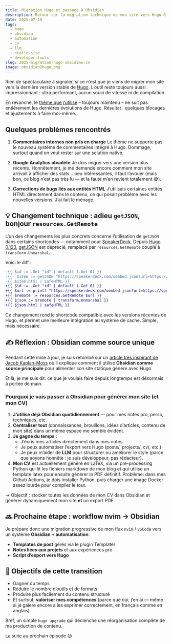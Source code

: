 ```yaml
---
title: Migration Hugo et passage à Obsidian
description: Retour sur la migration technique de mon site vers Hugo 0.148.1, l’abandon de getJSON, et une réflexion sur Obsidian comme source unique pour le contenu et le CV.
date: 2025-07-10
tags:
  - hugo
  - obsidian
  - automation
  - cv
  - llm
  - static-site
  - developer-tools
slug: 2025-migration-hugo-obsidian-cv
image: obsidian2hugo.png
---
```



Rien de spectaculaire à signaler, si ce n'est que je viens de migrer mon site vers la dernière version stable de [Hugo](https://gohugo.io). L’outil reste toujours aussi impressionnant : ultra performant, aucun souci de vitesse ni de compilation.

En revanche, le [thème que j’utilise](https://github.com/jbub/ghostwriter) – toujours maintenu – ne suit pas entièrement les dernières évolutions de Hugo. Résultat : quelques blocages et ajustements à faire moi-même.

## Quelques problèmes rencontrés

1. **Commentaires internes non pris en charge**
   Le thème ne supporte pas le nouveau système de commentaires intégré à Hugo. Dommage, surtout quand on veut rester sur une solution native.

2. **Google Analytics obsolète**
   Je dois migrer vers une version plus récente. Honnêtement, je me demande encore comment mon site arrivait à afficher des stats… peu intéressantes, il faut l’avouer (mais bon, ce blog n’est pas très lu — et la faute m’en revient totalement 😅).

3. **Corrections de bugs liés aux entités HTML**
   J’utilisais certaines entités HTML directement dans le contenu, ce qui posait problème avec les nouvelles versions. J’ai fait le ménage.

## 💡 Changement technique : adieu `getJSON`, bonjour `resources.GetRemote`


L’un des changements les plus concrets concerne l’utilisation de `getJSON` dans certains shortcodes — notamment pour [SpeakerDeck](https://speakerdeck.com). Depuis [Hugo 0.123](https://github.com/gohugoio/hugo/releases/tag/v0.123.0), [getJSON](https://gohugo.io/functions/data/getjson/) est déprécié, remplacé par `resources.GetRemote` couplé à `transform.Unmarshal`.

Voici le diff :

```diff
-{{ $id := .Get "id" | default (.Get 0) }}
-{{- $item := getJSON "https://speakerdeck.com/oembed.json?url=https://speakerdeck.com/" $id -}}
-{{ $item.html | safeHTML }}
+{{ $id := .Get "id" | default (.Get 0) }}
+{{ $url := printf "https://speakerdeck.com/oembed.json?url=https://speakerdeck.com/%s" $id }}
+{{ $remote := resources.GetRemote $url }}
+{{ $json := $remote | transform.Unmarshal }}
+{{ $json.html | safeHTML }}
```

Ce changement rend le shortcode compatible avec les versions récentes de Hugo, et permet une meilleure intégration au système de cache. Simple, mais nécessaire.

## **✍️ Réflexion : Obsidian comme source unique**

Pendant cette mise à jour, je suis retombé sur un [article très inspirant de Jacob Kaplan-Moss](https://jacobian.org/til/hugo-obsidian/) où il explique comment il utilise **Obsidian comme source principale** pour alimenter son site statique généré avec Hugo.

Et là, je me suis dit: ce que je voulais faire depuis longtemps est désormais à portée de main.

### **Pourquoi je vais passer à Obsidian pour générer mon site (et mon CV)**

1. **J’utilise déjà Obsidian quotidiennement** — pour mes notes pro, perso, techniques, etc.
2. **Centraliser tout** (connaissances, brouillons, idées d’articles, contenu de mon site) dans un même espace me semble évident.
3. **Je gagne du temps** :
	- J’écris mes articles directement dans mes notes.
    - Je peux automatiser l’export vers Hugo (posts/, projects/, cv/, etc.)
    - Je peux m’aider de **LLM** pour structurer ou améliorer le style (parce que soyons honnête : je suis développeur, pas rédacteur).
4. **Mon CV** est actuellement généré en LaTeX, via un pre-processing Python qui lit les fichiers markdown de mon blog et qui utilise un template latex pour ensuite générer le PDF définitif. Problème: dans mes Github Actions, je dois installer Python, puis charger une image Docker assez lourde pour compiler le tout.

-> Objectif : stocker toutes les données de mon CV dans Obsidian et générer dynamiquement mon site **et** un export PDF.

## **🔜 Prochaine étape : workflow nvim → Obsidian**

Je prépare donc une migration progressive de mon flux `nvim` / `VSCode` vers un système **Obsidian + automatisation**:
- **Templates de post** gérés via le plugin Templater
- **Notes liées aux projets** et aux expériences pro
- **Script d’export vers Hugo**

## **🎯 Objectifs de cette transition**

- Gagner du temps
- Réduire le nombre d’outils et de formats
- Produire plus facilement du contenu structuré
- Et surtout, **valoriser mes compétences** (parce que oui, j’en ai — même si je galère encore à les exprimer correctement, en français comme en anglais)

Bref, un simple `hugo upgrade` qui déclenche une réorganisation complète de ma production de contenu.

La suite au prochain épisode 😉
